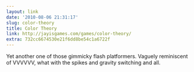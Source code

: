 ```yaml
---
layout: link
date: '2010-08-06 21:31:17'
slug: color-theory
title: Color Theory
link: http://jayisgames.com/games/color-theory/
extra: 732cc6674530e21f6dd8be54c1a6722f
---
```


Yet another one of those gimmicky flash platformers. Vaguely reminiscent of VVVVVV, what with the spikes and gravity switching and all.